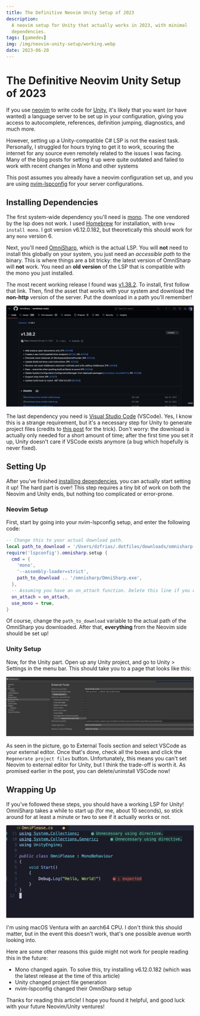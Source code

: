 ```yaml
---
title: The Definitive Neovim Unity Setup of 2023
description:
  A neovim setup for Unity that actually works in 2023, with minimal
  dependencies.
tags: [gamedev]
img: /img/neovim-unity-setup/working.webp
date: 2023-06-20
---
```


# The Definitive Neovim Unity Setup of 2023

If you use [neovim](https://github.com/neovim/neovim) to write code for
[Unity](https://unity.com/), it's likely that you want (or have wanted) a
language server to be set up in your configuration, giving you access to
autocomplete, references, definition jumping, diagnostics, and much more.

However, setting up a Unity-compatible C# LSP is not the easiest task.
Personally, I struggled for hours trying to get it to work, scouring the
internet for any source even remotely related to the issues I was facing. Many
of the blog posts for setting it up were quite outdated and failed to work with
recent changes in Mono and other systems

This post assumes you already have a neovim configuration set up, and you are
using [nvim-lspconfig](https://github.com/neovim/nvim-lspconfig) for your server
configurations.

## Installing Dependencies

The first system-wide dependency you'll need is
[mono](https://www.mono-project.com/). The one vendored by the lsp does not
work. I used [Homebrew](https://brew.sh/) for installation, with
`brew install mono`. I got version v6.12.0.182, but theoretically this should
work for any `mono` version 6.

Next, you'll need [OmniSharp](http://www.omnisharp.net/), which is the actual
LSP. You will **not** need to install this globally on your system, you just
need an _accessible path_ to the binary. This is where things are a bit tricky:
the latest version of OmniSharp will **not** work. You need an **old version**
of the LSP that is compatible with the mono you just installed.

The most recent working release I found was
[v1.38.2](https://github.com/OmniSharp/omnisharp-roslyn/releases/tag/v1.38.2).
To install, first follow that link. Then, find the asset that works with your
system and download the **non-http** version of the server. Put the download in
a path you'll remember!

![OmniSharp release page v1.38.2](/img/neovim-unity-setup/releases.webp)

The last dependency you need is
[Visual Studio Code](https://code.visualstudio.com/) (VSCode). Yes, I know this
is a strange requirement, but it's a necessary step for Unity to generate
project files (credits to
[this post](https://www.jhonatandasilva.com/published/1623278444) for the
trick). Don't worry: the download is actually only needed for a short amount of
time; after the first time you set it up, Unity doesn't care if VSCode exists
anymore (a bug which hopefully is never fixed).

## Setting Up

After you've finished [installing dependencies](#installing-dependencies), you
can actually start setting it up! The hard part is over! This step requires a
tiny bit of work on both the Neovim and Unity ends, but nothing too complicated
or error-prone.

### Neovim Setup

First, start by going into your nvim-lspconfig setup, and enter the following
code:

```lua
-- Change this to your actual download path.
local path_to_download = '/Users/dzfrias/.dotfiles/downloads/omnisharp-osx'
require('lspconfig').omnisharp.setup {
  cmd = {
    'mono',
    '--assembly-loader=strict',
    path_to_download .. '/omnisharp/OmniSharp.exe',
  },
  -- Assuming you have an on_attach function. Delete this line if you don't.
  on_attach = on_attach,
  use_mono = true,
}
```

Of course, change the `path_to_download` variable to the actual path of the
OmniSharp you downloaded. After that, **everything** from the Neovim side should
be set up!

### Unity Setup

Now, for the Unity part. Open up any Unity project, and go to Unity > Settings
in the menu bar. This should take you to a page that looks like this:

![preferences page](/img/neovim-unity-setup/preferences.webp)

As seen in the picture, go to External Tools section and select VSCode as your
external editor. Once that's done, check all the boxes and click the
`Regenerate project files` button. Unfortunately, this means you can't set
Neovim to external editor for Unity, but I think the trade-off is worth it. As
promised earlier in the post, you can delete/uninstall VSCode now!

## Wrapping Up

If you've followed these steps, you should have a working LSP for Unity!
OmniSharp takes a while to start up (for me, about 10 seconds), so stick around
for at least a minute or two to see if it actually works or not.

![the final working version](/img/neovim-unity-setup/working.webp)

I'm using macOS Ventura with an aarch64 CPU. I don't think this should matter,
but in the event this doesn't work, that's one possible avenue worth looking
into.

Here are some other reasons this guide might not work for people reading this in
the future:

- Mono changed again. To solve this, try installing v6.12.0.182 (which was the
  latest release at the time of this article)
- Unity changed project file generation
- nvim-lspconfig changed their OmniSharp setup

Thanks for reading this article! I hope you found it helpful, and good luck with
your future Neovim/Unity ventures!
